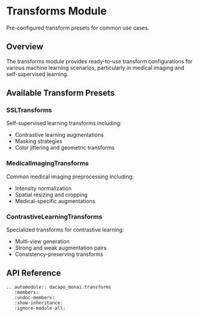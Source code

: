 # Transforms Module

Pre-configured transform presets for common use cases.

## Overview

The transforms module provides ready-to-use transform configurations for various machine learning scenarios, particularly in medical imaging and self-supervised learning.

## Available Transform Presets

### SSLTransforms
Self-supervised learning transforms including:
- Contrastive learning augmentations
- Masking strategies
- Color jittering and geometric transforms

### MedicalImagingTransforms  
Common medical imaging preprocessing including:
- Intensity normalization
- Spatial resizing and cropping
- Medical-specific augmentations

### ContrastiveLearningTransforms
Specialized transforms for contrastive learning:
- Multi-view generation
- Strong and weak augmentation pairs
- Consistency-preserving transforms

## API Reference

```{eval-rst}
.. automodule:: dacapo_monai.transforms
   :members:
   :undoc-members:
   :show-inheritance:
   :ignore-module-all:
```